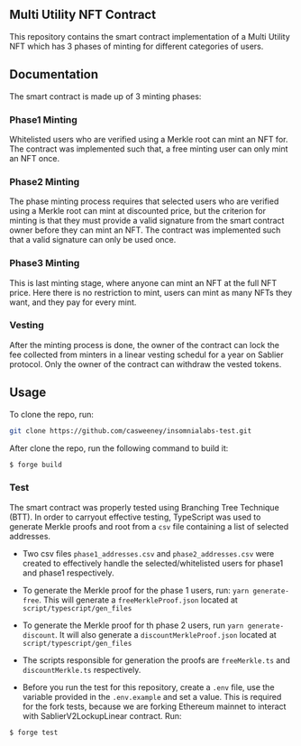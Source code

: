 ## Multi Utility NFT Contract
This repository contains the smart contract implementation of a Multi Utility NFT which has 3 phases of minting for different categories of users.

## Documentation
The smart contract is made up of 3 minting phases:

### Phase1 Minting
Whitelisted users who are verified using a Merkle root can mint an NFT for. The contract was implemented such that, a free minting user can only mint an NFT once.

### Phase2 Minting
The phase minting process requires that selected users who are verified using a Merkle root can mint at discounted price, but the criterion for minting is that they must provide a valid signature from the smart contract owner before they can mint an NFT. The contract was implemented such that a valid signature can only be used once.

### Phase3 Minting
This is last minting stage, where anyone can mint an NFT at the full NFT price. Here there is no restriction to mint, users can mint as many NFTs they want, and they pay for every mint.

### Vesting
After the minting process is done, the owner of the contract can lock the fee collected from minters in a linear vesting schedul for a year on Sablier protocol. Only the owner of the contract can withdraw the vested tokens.

## Usage
To clone the repo, run:
```sh
git clone https://github.com/casweeney/insomnialabs-test.git
```

After clone the repo, run the following command to build it:

```sh
$ forge build
```

### Test
The smart contract was properly tested using Branching Tree Technique (BTT). In order to carryout effective testing, TypeScript was used to generate Merkle proofs and root from a `csv` file containing a list of selected addresses.
- Two csv files `phase1_addresses.csv` and `phase2_addresses.csv` were created to effectively handle the selected/whitelisted users for phase1 and phase1 respectively.
- To generate the Merkle proof for the phase 1 users, run: `yarn generate-free`. This will generate a `freeMerkleProof.json` located at `script/typescript/gen_files`
- To generate the Merkle proof for th phase 2 users, run `yarn generate-discount`. It will also generate a `discountMerkleProof.json` located at `script/typescript/gen_files`
- The scripts responsible for generation the proofs are `freeMerkle.ts` and `discountMerkle.ts` respectively.

- Before you run the test for this repository, create a `.env` file, use the variable provided in the `.env.example` and set a value. This is required for the fork tests, because we are forking Ethereum mainnet to interact with SablierV2LockupLinear contract.
Run:
```shell
$ forge test
```